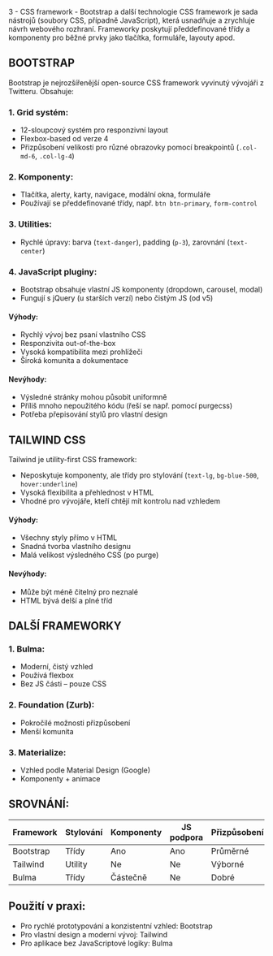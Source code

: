 3 - CSS framework - Bootstrap a další technologie
CSS framework je sada nástrojů (soubory CSS, případně JavaScript), která usnadňuje a zrychluje návrh webového rozhraní. Frameworky poskytují předdefinované třídy a komponenty pro běžné prvky jako tlačítka, formuláře, layouty apod.

## BOOTSTRAP
Bootstrap je nejrozšířenější open-source CSS framework vyvinutý vývojáři z Twitteru. Obsahuje:

### 1. Grid systém:

* 12-sloupcový systém pro responzivní layout
* Flexbox-based od verze 4
* Přizpůsobení velikosti pro různé obrazovky pomocí breakpointů (`.col-md-6`, `.col-lg-4`)

### 2. Komponenty:

* Tlačítka, alerty, karty, navigace, modální okna, formuláře
* Používají se předdefinované třídy, např. `btn btn-primary`, `form-control`

### 3. Utilities:

* Rychlé úpravy: barva (`text-danger`), padding (`p-3`), zarovnání (`text-center`)

### 4. JavaScript pluginy:

* Bootstrap obsahuje vlastní JS komponenty (dropdown, carousel, modal)
* Fungují s jQuery (u starších verzí) nebo čistým JS (od v5)

#### Výhody:

* Rychlý vývoj bez psaní vlastního CSS
* Responzivita out-of-the-box
* Vysoká kompatibilita mezi prohlížeči
* Široká komunita a dokumentace

#### Nevýhody:

* Výsledné stránky mohou působit uniformně
* Příliš mnoho nepoužitého kódu (řeší se např. pomocí purgecss)
* Potřeba přepisování stylů pro vlastní design

## TAILWIND CSS
Tailwind je utility-first CSS framework:

* Neposkytuje komponenty, ale třídy pro stylování (`text-lg`, `bg-blue-500`, `hover:underline`)
* Vysoká flexibilita a přehlednost v HTML
* Vhodné pro vývojáře, kteří chtějí mít kontrolu nad vzhledem

#### Výhody:

* Všechny styly přímo v HTML
* Snadná tvorba vlastního designu
* Malá velikost výsledného CSS (po purge)

#### Nevýhody:

* Může být méně čitelný pro neznalé
* HTML bývá delší a plné tříd

## DALŠÍ FRAMEWORKY

### 1. Bulma:

* Moderní, čistý vzhled
* Používá flexbox
* Bez JS části – pouze CSS

### 2. Foundation (Zurb):

* Pokročilé možnosti přizpůsobení
* Menší komunita

### 3. Materialize:

* Vzhled podle Material Design (Google)
* Komponenty + animace

## SROVNÁNÍ:

| Framework | Stylování | Komponenty | JS podpora | Přizpůsobení |
| --------- | --------- | ---------- | ---------- | ------------ |
| Bootstrap | Třídy     | Ano        | Ano        | Průměrné     |
| Tailwind  | Utility   | Ne         | Ne         | Výborné      |
| Bulma     | Třídy     | Částečně   | Ne         | Dobré        |

## Použití v praxi:

* Pro rychlé prototypování a konzistentní vzhled: Bootstrap
* Pro vlastní design a moderní vývoj: Tailwind
* Pro aplikace bez JavaScriptové logiky: Bulma
